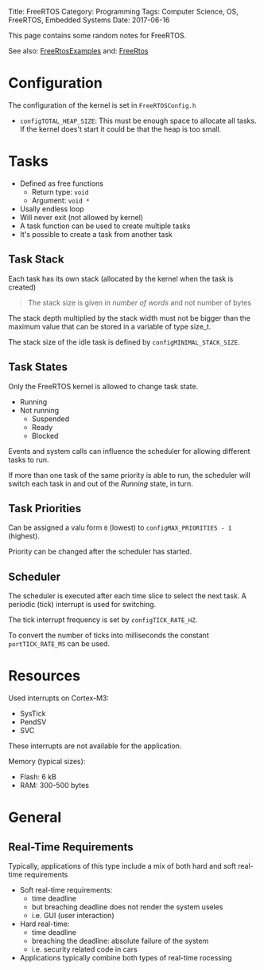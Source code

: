 Title: FreeRTOS
Category: Programming
Tags: Computer Science, OS, FreeRTOS, Embedded Systems
Date: 2017-06-16

This page contains some random notes for FreeRTOS.

See also: [FreeRtosExamples](https://github.com/LukasWoodtli/FreeRtosExamples)
and: [FreeRtos](http://www.freertos.org/)


# Configuration

The configuration of the kernel is set in `FreeRTOSConfig.h`

- `configTOTAL_HEAP_SIZE`: This must be enough space to allocate all tasks. If the kernel does't start it could be that the heap is too small.


# Tasks

- Defined as free functions
    - Return type: `void`
    - Argument: `void *`
- Usally endless loop
- Will never exit (not allowed by kernel)
- A task function can be used to create multiple tasks
- It's possible to create a task from another task


## Task Stack

Each task has its own stack (allocated by the kernel when the task is created)

> The stack size is given in *number of words* and not number of bytes

The stack depth multiplied by the stack width must not be bigger than the maximum value that can be stored in a variable of type size_t.

The stack size of the idle task is defined by `configMINIMAL_STACK_SIZE`.

## Task States

Only the FreeRTOS kernel is allowed to change task state.

- Running
- Not running
    - Suspended
    - Ready
    - Blocked

Events and system calls can influence the scheduler for allowing
different tasks to run.

If more than one task of the same priority is able to run, the scheduler will switch each task in and out of the *Running* state, in turn.

## Task Priorities

Can be assigned a valu form `0` (lowest) to `configMAX_PRIORITIES - 1` (highest).

Priority can be changed after the scheduler has started.

## Scheduler

The scheduler is executed after each time slice to select the next task.
A periodic (tick) interrupt is used for switching.

The tick interrupt frequency is set by `configTICK_RATE_HZ`.

To convert the number of ticks into milliseconds the constant
`portTICK_RATE_MS` can be used.

# Resources

Used interrupts on Cortex-M3:
- SysTick
- PendSV
- SVC

These interrupts are not available for the application.

Memory (typical sizes):
- Flash: 6 kB
- RAM: 300-500 bytes


# General

## Real-Time Requirements

Typically, applications of this type include a mix of both hard and soft real-time requirements

- Soft real-time requirements:
    - time deadline
    - but breaching deadline does not render the system useles
    - i.e. GUI (user interaction)
- Hard real-time:
    - time deadline
    - breaching the deadline: absolute failure of the system
    - i.e. security related code in cars
- Applications typically combine both types of real-time rocessing
